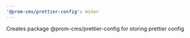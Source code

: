 ```yaml
---
'@prom-cms/prettier-config': minor
---
```


Creates package @prom-cms/prettier-config for storing prettier config
